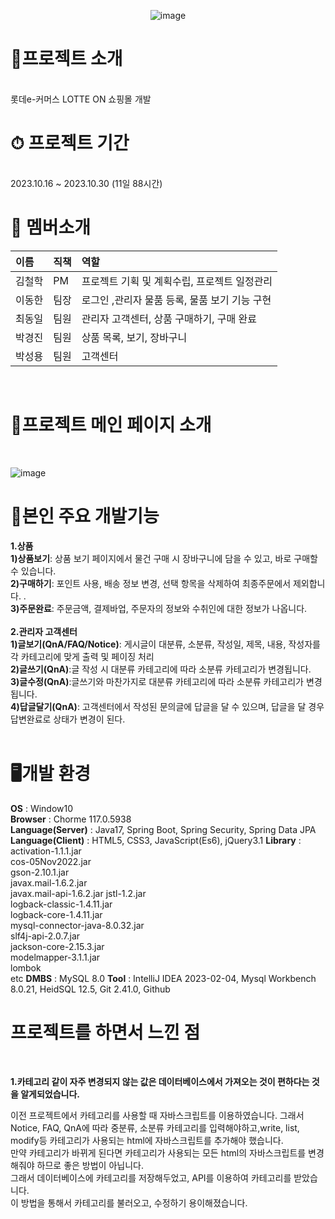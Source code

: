 <div align=center>
  
 ![image](https://github.com/bllor/Project2023/assets/136154061/7f59fe08-879a-4182-a260-fac95b4114a3)

</div>
<h1>🛒프로젝트 소개</h1><br>
롯데e-커머스 LOTTE ON 쇼핑몰 개발
<br>
<h1>⏱ 프로젝트 기간</h1><br>
2023.10.16 ~ 2023.10.30 (11일 88시간)
<br>
<h1>👫 멤버소개</h1>

|이름|직책|역할|
|:----|:----|:----|
|김철학|PM|프로젝트 기획 및 계획수립, 프로젝트 일정관리|
|이동한|팀장|로그인 ,관리자 물품 등록, 물품 보기 기능 구현|
|최동일|팀원|관리자 고객센터, 상품 구매하기, 구매 완료|
|박경진|팀원|상품 목록, 보기, 장바구니|
|박성용|팀원|고객센터 |
<br>
<h1>🌟프로젝트 메인 페이지 소개</h1><br>

![image](https://github.com/bllor/Project2023/assets/136154061/38b6e9db-c410-44ea-8335-51995c6a4f75)

<h1>🌝본인 주요 개발기능</h1>

**1.상품**<br>
**1)상품보기**: 상품 보기 페이지에서 물건 구매 시 장바구니에 담을 수 있고, 바로 구매할 수 있습니다.<br>
**2)구매하기**: 포인트 사용, 배송 정보 변경, 선택 항목을 삭제하여 최종주문에서 제외합니다. .<br>
**3)주문완료**: 주문금액, 결제바업, 주문자의 정보와 수취인에 대한 정보가 나옵니다.<br>
<br>
**2.관리자 고객센터**<br>
**1)글보기(QnA/FAQ/Notice)**: 게시글이 대분류, 소분류, 작성일, 제목, 내용, 작성자를 각 카테고리에 맞게 출력 및 페이징 처리<br>
**2)글쓰기(QnA)**:글 작성 시 대분류 카테고리에 따라 소분류 카테고리가 변경됩니다.<br>
**3)글수정(QnA)**:글쓰기와 마찬가지로 대분류 카테고리에 따라 소분류 카테고리가 변경됩니다.<br>
**4)답글달기(QnA)**: 고객센터에서 작성된 문의글에 답글을 달 수 있으며, 답글을 달 경우 답변완료로 상태가 변경이 된다.<br>
<br>
<h1>🖥개발 환경</h1>

**OS** : Window10<br>
**Browser** : Chorme 117.0.5938<br>
**Language(Server)** : Java17, Spring Boot, Spring Security, Spring Data JPA 
**Language(Client)** : HTML5, CSS3, JavaScript(Es6), jQuery3.1
**Library** : <br>
activation-1.1.1.jar<br> 
cos-05Nov2022.jar<br> 
gson-2.10.1.jar <br>
javax.mail-1.6.2.jar<br> 
javax.mail-api-1.6.2.jar jstl-1.2.jar <br>
logback-classic-1.4.11.jar <br>
logback-core-1.4.11.jar <br>
mysql-connector-java-8.0.32.jar <br>
slf4j-api-2.0.7.jar <br>
jackson-core-2.15.3.jar <br>
modelmapper-3.1.1.jar <br>
lombok <br>
etc
**DMBS** : MySQL 8.0
**Tool** : IntelliJ IDEA 2023-02-04, Mysql Workbench 8.0.21, HeidSQL 12.5, Git 2.41.0, Github
<br>
<h1>프로젝트를 하면서 느낀 점</h1>
<br>

**1.카테고리 같이 자주 변경되지 않는 값은 데이터베이스에서 가져오는 것이 편하다는 것을 알게되었습니다.**<br>

이전 프로젝트에서 카테고리를 사용할 때 자바스크립트를 이용하였습니다. 그래서 Notice, FAQ, QnA에 따라 중분류, 소분류 카테고리를 입력해야하고,write, list, modify등 카테고리가 사용되는 html에 자바스크립트를 추가해야 했습니다.<br>
만약 카테고리가 바뀌게 된다면 카테고리가 사용되는 모든 html의 자바스크립트를 변경해줘야 하므로 좋은 방법이 아닙니다.<br>
그래서 데이터베이스에 카테고리를 저장해두었고, API를 이용하여 카테고리를 받았습니다.<br>
이 방법을 통해서 카테고리를 불러오고, 수정하기 용이해졌습니다.

